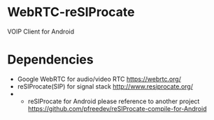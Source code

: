 # WebRTC-reSIProcate
VOIP Client for Android

# Dependencies
* Google WebRTC for audio/video RTC    https://webrtc.org/
* reSIProcate(SIP) for signal stack    http://www.resiprocate.org/
* * reSIProcate for Android please reference to another project https://github.com/pfreedev/reSIProcate-compile-for-Android
